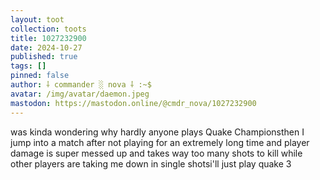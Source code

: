 ```yaml
---
layout: toot
collection: toots
title: 1027232900
date: 2024-10-27
published: true
tags: []
pinned: false
author: ⸸ commander ░ nova ⸸ :~$
avatar: /img/avatar/daemon.jpeg
mastodon: https://mastodon.online/@cmdr_nova/1027232900
---
```


was kinda wondering why hardly anyone plays Quake Championsthen I jump into a match after not playing for an extremely long time and player damage is super messed up and takes way too many shots to kill while other players are taking me down in single shotsi'll just play quake 3
